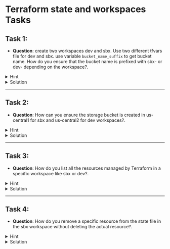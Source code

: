 # Terraform state and workspaces Tasks


## Task 1: 
- **Question**: create two workspaces dev and sbx. Use two different tfvars file for dev and sbx. use variable `bucket_name_suffix` to get bucket name. How do you ensure that the bucket name is prefixed with sbx- or dev- depending on the workspace?.
<details>
<summary>Hint</summary>
Use the `${terraform.workspace}` variable to dynamically set prefixes for bucket names.
</details>
<details>
<summary>Solution</summary>

```bash
# variables.tf
variable "bucket_name_suffix" {
  description = "The suffix for the bucket name"
  type        = string
}

# main.tf
resource "google_storage_bucket" "workspace_bucket" {
  name          = "${terraform.workspace}-${var.bucket_name_suffix}"
  location      = "US"
  storage_class = "STANDARD"
}

# Use two different tfvars file for dev and sbx
# For sbx workspace: `terraform workspace select sbx` then use bucket_name_suffix="my-app"
# Resulting bucket name: "sbx-my-app"

```

</details>

---

## Task 2: 
- **Question**: How can you ensure the storage bucket is created in us-central1 for sbx and us-central2 for dev workspaces?.
<details>
<summary>Hint</summary>
Define a variable of type `map` where keys are workspace names, and values are bucket locations.
</details>
<details>
<summary>Solution</summary>

```bash
# variables.tf

variable "bucket_name_suffix" {
  description = "The suffix for the bucket name"
  type        = string
}

variable "workspace_location_map" {
  description = "Mapping of workspaces to their respective bucket locations"
  type        = map(string)
  default = {
    sbx = "us-central1"
    dev = "us-central2"
  }
}

# main.tf
resource "google_storage_bucket" "workspace_bucket" {
  name          = "${terraform.workspace}-${var.bucket_name_suffix}"
  location      = var.workspace_location_map[terraform.workspace]
  storage_class = "STANDARD"
}


```

</details>

---

## Task 3: 
- **Question**: How do you list all the resources managed by Terraform in a specific workspace like sbx or dev?.
<details>
<summary>Hint</summary>
Use the `terraform state list` command after switching to the appropriate workspace. 
</details>
<details>
<summary>Solution</summary>

```bash
# Switch to sbx workspace
terraform workspace select sbx

# List all resources in sbx workspace
terraform state list

# Switch to dev workspace
terraform workspace select dev

# List all resources in dev workspace
terraform state list

```

</details>

---

## Task 4: 
- **Question**: How do you remove a specific resource from the state file in the sbx workspace without deleting the actual resource?.
<details>
<summary>Hint</summary>
Use the `terraform state rm` command carefully to remove resources from the state file.  
</details>
<details>
<summary>Solution</summary>

```bash
# Switch to sbx workspace
terraform workspace select sbx

# Remove a specific resource (e.g., google_storage_bucket.workspace_bucket)
terraform state rm google_storage_bucket.workspace_bucket


```

</details>
